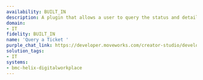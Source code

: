 ```yaml
---
availability: BUILT_IN
description: A plugin that allows a user to query the status and details of a ticket.
domain:
- IT
fidelity: BUILT_IN
name: 'Query a Ticket '
purple_chat_link: https://developer.moveworks.com/creator-studio/developer-tools/purple-chat/?conversation=%7B%22startTimestamp%22%3A%2211%3A43%2BAM%22%2C%22messages%22%3A%5B%7B%22parts%22%3A%5B%7B%22richText%22%3A%22%3Cp%3ECan+you+get+me+the+details+for+ticket+INC3431%3F%3C%2Fp%3E%22%7D%5D%2C%22role%22%3A%22user%22%7D%2C%7B%22parts%22%3A%5B%7B%22reasoningSteps%22%3A%5B%7B%22richText%22%3A%22%3Cp%3EWorking+on%3A+%E2%80%9CDetails+for+INC3431%E2%80%9D%3C%2Fp%3E%22%2C%22status%22%3A%22success%22%7D%2C%7B%22richText%22%3A%22%3Cp%3ERetrieving+ticket+information+for+%E2%80%9CINC3431%5C%22%3C%2Fp%3E%22%2C%22status%22%3A%22success%22%7D%2C%7B%22richText%22%3A%22%3Cp%3E%3Cem%3ESummarizing+based+on+%3C%2Fem%3E%3Cstrong%3E1%3C%2Fstrong%3E%3Cem%3E+top+resource%3C%2Fem%3E%3C%2Fp%3E%22%2C%22status%22%3A%22success%22%7D%5D%7D%5D%2C%22role%22%3A%22assistant%22%2C%22showFeedbackTray%22%3Afalse%7D%2C%7B%22parts%22%3A%5B%7B%22richText%22%3A%22%3Cp%3E%3Ca+href%3D%5C%22google.com%5C%22%3E%3Cstrong%3EINC3431%3A%3C%2Fstrong%3E%3C%2Fa%3E%3Cstrong%3E+I+want+to+ask+about+a+Laptop+replacement%3C%2Fstrong%3E%3Cbr%3E%5Cn%3Cbr%3E%5Cn%3Cstrong%3EStatus%3C%2Fstrong%3E%3Cbr%3E%5CnIn+Progress%3Cbr%3E%5Cn%3Cbr%3E%5Cn%3Cstrong%3ELast+Activity%3C%2Fstrong%3E%3Cbr%3E%5CnLucas+R+said%3A+Pending+approval+from+IT%3Cbr%3E%5Cn%3Cbr%3E%5Cn%3Cstrong%3ERequested+for%3Cbr%3E%5Cn%3C%2Fstrong%3EYatin+A%3Cstrong%3E%3Cbr%3E%5Cn%3Cbr%3E%5CnCreated+at%3Cbr%3E%5Cn%3C%2Fstrong%3EFriday%2C+February+10%2C+2025+-+5%3A38AM+PST%3Cbr%3E%5Cn%3Cbr%3E%5Cn%3Cstrong%3EAssignee%3A%3C%2Fstrong%3E%3Cbr%3E%5CnAjay+M%3Cbr%3E%5Cn%3C%2Fp%3E%22%7D%2C%7B%22richText%22%3A%22%3Cp%3EYou+can+%3Cstrong%3Eadd+comments+or+attachments%3C%2Fstrong%3E+related+to+%3Cstrong%3EINC3431%3C%2Fstrong%3E.%3C%2Fp%3E%22%7D%2C%7B%22buttons%22%3A%5B%7B%22buttonText%22%3A%22Add+comment%22%7D%2C%7B%22buttonText%22%3A%22Close+issue%22%7D%2C%7B%22buttonText%22%3A%22%E2%9C%94%EF%B8%8F+Got+it%2C+thanks%22%7D%5D%7D%2C%7B%22citations%22%3A%5B%7B%22citationTitle%22%3A%22INC3431%22%2C%22connectorName%22%3A%22bmc-helix-digitalworkplace%22%7D%5D%7D%5D%2C%22role%22%3A%22assistant%22%7D%5D%7D
solution_tags:
- IT
systems:
- bmc-helix-digitalworkplace
---
```

